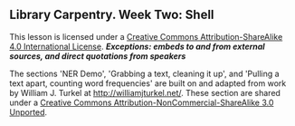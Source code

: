 ## Library Carpentry. Week Two: Shell

This lesson is licensed under a <a rel="license" href="http://creativecommons.org/licenses/by-sa/4.0/">Creative Commons Attribution-ShareAlike 4.0 International License</a>. ***Exceptions: embeds to and from external sources, and direct quotations from speakers***

The sections 'NER Demo', 'Grabbing a text, cleaning it up', and 'Pulling a text apart, counting word frequencies' are built on and adapted from work by William J. Turkel at http://williamjturkel.net/. These section are shared under a [Creative Commons Attribution-NonCommercial-ShareAlike 3.0 Unported](http://creativecommons.org/licenses/by-nc-sa/3.0/).
